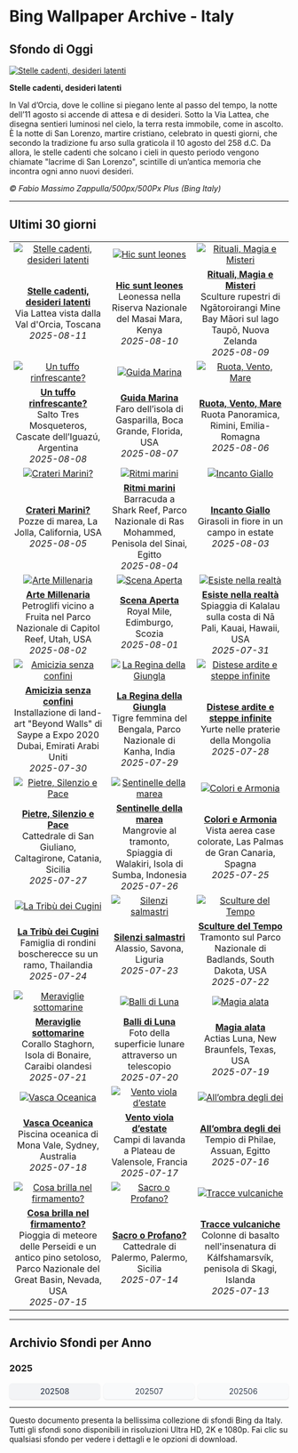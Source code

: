 # Bing Wallpaper Archive - Italy

## Sfondo di Oggi

[![Stelle cadenti, desideri latenti](https://www.bing.com/th?id=OHR.StelleSanLorenzo_IT-IT2737058274_UHD.jpg&pid=hp&w=2560)](https://bing.codexun.com/it/detail/20250811)

**Stelle cadenti, desideri latenti**

In Val d’Orcia, dove le colline si piegano lente al passo del tempo, la notte dell’11 agosto si accende di attesa e di desideri. Sotto la Via Lattea, che disegna sentieri luminosi nel cielo, la terra resta immobile, come in ascolto. È la notte di San Lorenzo, martire cristiano, celebrato in questi giorni, che secondo la tradizione fu arso sulla graticola il 10 agosto del 258 d.C. Da allora, le stelle cadenti che solcano i cieli in questo periodo vengono chiamate "lacrime di San Lorenzo", scintille di un’antica memoria che incontra ogni anno nuovi desideri.

*© Fabio Massimo Zappulla/500px/500Px Plus (Bing Italy)*

---

## Ultimi 30 giorni

| | | |
|:---:|:---:|:---:|
| [![Stelle cadenti, desideri latenti](https://www.bing.com/th?id=OHR.StelleSanLorenzo_IT-IT2737058274_UHD.jpg&pid=hp&w=2560)](https://bing.codexun.com/it/detail/20250811) | [![Hic sunt leones](https://www.bing.com/th?id=OHR.LionessKenya_IT-IT2680402991_UHD.jpg&pid=hp&w=2560)](https://bing.codexun.com/it/detail/20250810) | [![Rituali, Magia e Misteri](https://www.bing.com/th?id=OHR.MaoriRock_IT-IT5330765111_UHD.jpg&pid=hp&w=2560)](https://bing.codexun.com/it/detail/20250809) | 
| **[Stelle cadenti, desideri latenti](https://bing.codexun.com/it/detail/20250811)**<br>Via Lattea vista dalla Val d'Orcia, Toscana<br>*2025-08-11* | **[Hic sunt leones](https://bing.codexun.com/it/detail/20250810)**<br>Leonessa nella Riserva Nazionale del Masai Mara, Kenya<br>*2025-08-10* | **[Rituali, Magia e Misteri](https://bing.codexun.com/it/detail/20250809)**<br>Sculture rupestri di Ngātoroirangi Mine Bay Māori sul lago Taupō, Nuova Zelanda<br>*2025-08-09* | 
| [![Un tuffo rinfrescante?](https://www.bing.com/th?id=OHR.IguazuArgentina_IT-IT2568791763_UHD.jpg&pid=hp&w=2560)](https://bing.codexun.com/it/detail/20250808) | [![Guida Marina](https://www.bing.com/th?id=OHR.GasparillaLight_IT-IT1390366319_UHD.jpg&pid=hp&w=2560)](https://bing.codexun.com/it/detail/20250807) | [![Ruota, Vento, Mare](https://www.bing.com/th?id=OHR.RuotaRimini_IT-IT1297102060_UHD.jpg&pid=hp&w=2560)](https://bing.codexun.com/it/detail/20250806) | 
| **[Un tuffo rinfrescante?](https://bing.codexun.com/it/detail/20250808)**<br>Salto Tres Mosqueteros, Cascate dell’Iguazú, Argentina<br>*2025-08-08* | **[Guida Marina](https://bing.codexun.com/it/detail/20250807)**<br>Faro dell’isola di Gasparilla, Boca Grande, Florida, USA<br>*2025-08-07* | **[Ruota, Vento, Mare](https://bing.codexun.com/it/detail/20250806)**<br>Ruota Panoramica, Rimini, Emilia-Romagna<br>*2025-08-06* | 
| [![Crateri Marini?](https://www.bing.com/th?id=OHR.CaliforniaTidepool_IT-IT9185950611_UHD.jpg&pid=hp&w=2560)](https://bing.codexun.com/it/detail/20250805) | [![Ritmi marini](https://www.bing.com/th?id=OHR.BlackfinBarracuda_IT-IT1143705457_UHD.jpg&pid=hp&w=2560)](https://bing.codexun.com/it/detail/20250804) | [![Incanto Giallo](https://www.bing.com/th?id=OHR.HappySunflower_IT-IT1160856056_UHD.jpg&pid=hp&w=2560)](https://bing.codexun.com/it/detail/20250803) | 
| **[Crateri Marini?](https://bing.codexun.com/it/detail/20250805)**<br>Pozze di marea, La Jolla, California, USA<br>*2025-08-05* | **[Ritmi marini](https://bing.codexun.com/it/detail/20250804)**<br>Barracuda a Shark Reef, Parco Nazionale di Ras Mohammed, Penisola del Sinai, Egitto<br>*2025-08-04* | **[Incanto Giallo](https://bing.codexun.com/it/detail/20250803)**<br>Girasoli in fiore in un campo in estate<br>*2025-08-03* | 
| [![Arte Millenaria](https://www.bing.com/th?id=OHR.FruitaPetroglyphs_IT-IT1255778593_UHD.jpg&pid=hp&w=2560)](https://bing.codexun.com/it/detail/20250802) | [![Scena Aperta](https://www.bing.com/th?id=OHR.EdinburghFringe_IT-IT8835204472_UHD.jpg&pid=hp&w=2560)](https://bing.codexun.com/it/detail/20250801) | [![Esiste nella realtà](https://www.bing.com/th?id=OHR.NaPaliKauai_IT-IT1557569434_UHD.jpg&pid=hp&w=2560)](https://bing.codexun.com/it/detail/20250731) | 
| **[Arte Millenaria](https://bing.codexun.com/it/detail/20250802)**<br>Petroglifi vicino a Fruita nel Parco Nazionale di Capitol Reef, Utah, USA<br>*2025-08-02* | **[Scena Aperta](https://bing.codexun.com/it/detail/20250801)**<br>Royal Mile, Edimburgo, Scozia<br>*2025-08-01* | **[Esiste nella realtà](https://bing.codexun.com/it/detail/20250731)**<br>Spiaggia di Kalalau sulla costa di Nā Pali, Kauai, Hawaii, USA<br>*2025-07-31* | 
| [![Amicizia senza confini](https://www.bing.com/th?id=OHR.SaypeDubai_IT-IT8691118780_UHD.jpg&pid=hp&w=2560)](https://bing.codexun.com/it/detail/20250730) | [![La Regina della Giungla](https://www.bing.com/th?id=OHR.TigerDay_IT-IT8572184729_UHD.jpg&pid=hp&w=2560)](https://bing.codexun.com/it/detail/20250729) | [![Distese ardite e steppe infinite](https://www.bing.com/th?id=OHR.MongoliaYurts_IT-IT8478321001_UHD.jpg&pid=hp&w=2560)](https://bing.codexun.com/it/detail/20250728) | 
| **[Amicizia senza confini](https://bing.codexun.com/it/detail/20250730)**<br>Installazione di land-art "Beyond Walls" di Saype a Expo 2020 Dubai, Emirati Arabi Uniti<br>*2025-07-30* | **[La Regina della Giungla](https://bing.codexun.com/it/detail/20250729)**<br>Tigre femmina del Bengala, Parco Nazionale di Kanha, India<br>*2025-07-29* | **[Distese ardite e steppe infinite](https://bing.codexun.com/it/detail/20250728)**<br>Yurte nelle praterie della Mongolia<br>*2025-07-28* | 
| [![Pietre, Silenzio e Pace](https://www.bing.com/th?id=OHR.CaltagironeSicilia_IT-IT1493069823_UHD.jpg&pid=hp&w=2560)](https://bing.codexun.com/it/detail/20250727) | [![Sentinelle della marea](https://www.bing.com/th?id=OHR.MangroveTwilight_IT-IT8283933203_UHD.jpg&pid=hp&w=2560)](https://bing.codexun.com/it/detail/20250726) | [![Colori e Armonia](https://www.bing.com/th?id=OHR.LasPalmas_IT-IT1381176116_UHD.jpg&pid=hp&w=2560)](https://bing.codexun.com/it/detail/20250725) | 
| **[Pietre, Silenzio e Pace](https://bing.codexun.com/it/detail/20250727)**<br>Cattedrale di San Giuliano, Caltagirone, Catania, Sicilia<br>*2025-07-27* | **[Sentinelle della marea](https://bing.codexun.com/it/detail/20250726)**<br>Mangrovie al tramonto, Spiaggia di Walakiri, Isola di Sumba, Indonesia<br>*2025-07-26* | **[Colori e Armonia](https://bing.codexun.com/it/detail/20250725)**<br>Vista aerea case colorate, Las Palmas de Gran Canaria, Spagna<br>*2025-07-25* | 
| [![La Tribù dei Cugini](https://www.bing.com/th?id=OHR.AshyWoodswallow_IT-IT3849663666_UHD.jpg&pid=hp&w=2560)](https://bing.codexun.com/it/detail/20250724) | [![Silenzi salmastri](https://www.bing.com/th?id=OHR.AlassioLiguria_IT-IT1114546774_UHD.jpg&pid=hp&w=2560)](https://bing.codexun.com/it/detail/20250723) | [![Sculture del Tempo](https://www.bing.com/th?id=OHR.BadlandsSunset_IT-IT3807784060_UHD.jpg&pid=hp&w=2560)](https://bing.codexun.com/it/detail/20250722) | 
| **[La Tribù dei Cugini](https://bing.codexun.com/it/detail/20250724)**<br>Famiglia di rondini boscherecce su un ramo, Thailandia<br>*2025-07-24* | **[Silenzi salmastri](https://bing.codexun.com/it/detail/20250723)**<br>Alassio, Savona, Liguria<br>*2025-07-23* | **[Sculture del Tempo](https://bing.codexun.com/it/detail/20250722)**<br>Tramonto sul Parco Nazionale di Badlands, South Dakota, USA<br>*2025-07-22* | 
| [![Meraviglie sottomarine](https://www.bing.com/th?id=OHR.AcroporaReef_IT-IT2371984871_UHD.jpg&pid=hp&w=2560)](https://bing.codexun.com/it/detail/20250721) | [![Balli di Luna](https://www.bing.com/th?id=OHR.BigMoon_IT-IT7283568510_UHD.jpg&pid=hp&w=2560)](https://bing.codexun.com/it/detail/20250720) | [![Magia alata](https://www.bing.com/th?id=OHR.MothWeek_IT-IT2222446823_UHD.jpg&pid=hp&w=2560)](https://bing.codexun.com/it/detail/20250719) | 
| **[Meraviglie sottomarine](https://bing.codexun.com/it/detail/20250721)**<br>Corallo Staghorn, Isola di Bonaire, Caraibi olandesi<br>*2025-07-21* | **[Balli di Luna](https://bing.codexun.com/it/detail/20250720)**<br>Foto della superficie lunare attraverso un telescopio<br>*2025-07-20* | **[Magia alata](https://bing.codexun.com/it/detail/20250719)**<br>Actias Luna, New Braunfels, Texas, USA<br>*2025-07-19* | 
| [![Vasca Oceanica](https://www.bing.com/th?id=OHR.MonaValePool_IT-IT0291843782_UHD.jpg&pid=hp&w=2560)](https://bing.codexun.com/it/detail/20250718) | [![Vento viola d’estate](https://www.bing.com/th?id=OHR.FranceLavender_IT-IT7177980672_UHD.jpg&pid=hp&w=2560)](https://bing.codexun.com/it/detail/20250717) | [![All’ombra degli dei](https://www.bing.com/th?id=OHR.TemplePhilae_IT-IT7785409392_UHD.jpg&pid=hp&w=2560)](https://bing.codexun.com/it/detail/20250716) | 
| **[Vasca Oceanica](https://bing.codexun.com/it/detail/20250718)**<br>Piscina oceanica di Mona Vale, Sydney, Australia<br>*2025-07-18* | **[Vento viola d’estate](https://bing.codexun.com/it/detail/20250717)**<br>Campi di lavanda a Plateau de Valensole, Francia<br>*2025-07-17* | **[All’ombra degli dei](https://bing.codexun.com/it/detail/20250716)**<br>Tempio di Philae, Assuan, Egitto<br>*2025-07-16* | 
| [![Cosa brilla nel firmamento?](https://www.bing.com/th?id=OHR.PerseidsPine_IT-IT7125588777_UHD.jpg&pid=hp&w=2560)](https://bing.codexun.com/it/detail/20250715) | [![Sacro o Profano?](https://www.bing.com/th?id=OHR.CattedraleDiPalermo_IT-IT0519609819_UHD.jpg&pid=hp&w=2560)](https://bing.codexun.com/it/detail/20250714) | [![Tracce vulcaniche](https://www.bing.com/th?id=OHR.BasaltColumns_IT-IT0459542026_UHD.jpg&pid=hp&w=2560)](https://bing.codexun.com/it/detail/20250713) | 
| **[Cosa brilla nel firmamento?](https://bing.codexun.com/it/detail/20250715)**<br>Pioggia di meteore delle Perseidi e un antico pino setoloso, Parco Nazionale del Great Basin, Nevada, USA<br>*2025-07-15* | **[Sacro o Profano?](https://bing.codexun.com/it/detail/20250714)**<br>Cattedrale di Palermo, Palermo, Sicilia<br>*2025-07-14* | **[Tracce vulcaniche](https://bing.codexun.com/it/detail/20250713)**<br>Colonne di basalto nell'insenatura di Kálfshamarsvík, penisola di Skagi, Islanda<br>*2025-07-13* | 


---

## Archivio Sfondi per Anno

### 2025
<div style="display: grid; grid-template-columns: repeat(auto-fit, minmax(80px, 1fr)); gap: 6px; margin: 12px 0;">
<a href="https://bing.codexun.com/it/archive/202508" style="padding: 6px 12px; font-size: 14px; border-radius: 6px; box-shadow: 0 1px 2px rgba(0,0,0,0.1); background-color: #f3f4f6; color: #374151; text-decoration: none; text-align: center; transition: background-color 0.2s ease; font-weight: 500;">202508</a>
<a href="https://bing.codexun.com/it/archive/202507" style="padding: 6px 12px; font-size: 14px; border-radius: 6px; box-shadow: 0 1px 2px rgba(0,0,0,0.1); background-color: #f9fafb; color: #374151; text-decoration: none; text-align: center; transition: background-color 0.2s ease;">202507</a>
<a href="https://bing.codexun.com/it/archive/202506" style="padding: 6px 12px; font-size: 14px; border-radius: 6px; box-shadow: 0 1px 2px rgba(0,0,0,0.1); background-color: #f9fafb; color: #374151; text-decoration: none; text-align: center; transition: background-color 0.2s ease;">202506</a>
</div>



---

Questo documento presenta la bellissima collezione di sfondi Bing da Italy. Tutti gli sfondi sono disponibili in risoluzioni Ultra HD, 2K e 1080p. Fai clic su qualsiasi sfondo per vedere i dettagli e le opzioni di download.
